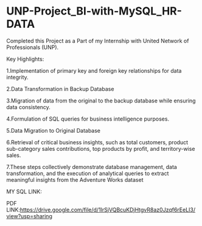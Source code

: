 # UNP-Project_BI-with-MySQL_HR-DATA
Completed this Project as a Part of my Internship with United Network of Professionals (UNP).

Key Highlights:

1.Implementation of primary key and foreign key relationships for data integrity.

2.Data Transformation in Backup Database

3.Migration of data from the original to the backup database while ensuring data consistency.

4.Formulation of SQL queries for business intelligence purposes.

5.Data Migration to Original Database

6.Retrieval of critical business insights, such as total customers, product sub-category sales contributions, top products by profit, and territory-wise sales.

7.These steps collectively demonstrate database management, data transformation, and the execution of analytical queries to extract meaningful insights from the Adventure Works dataset

MY SQL LINK:[](https://drive.google.com/file/d/1VnPz5y16yTcfdtwhxjggDaPXgHyQvY-_/view?usp=sharing)

PDF LINK:[](https://drive.google.com/file/d/1IrSjVQBcuKDjHtgvR8az0Jzqf6rEeLI3/view?usp=sharing)https://drive.google.com/file/d/1IrSjVQBcuKDjHtgvR8az0Jzqf6rEeLI3/view?usp=sharing

